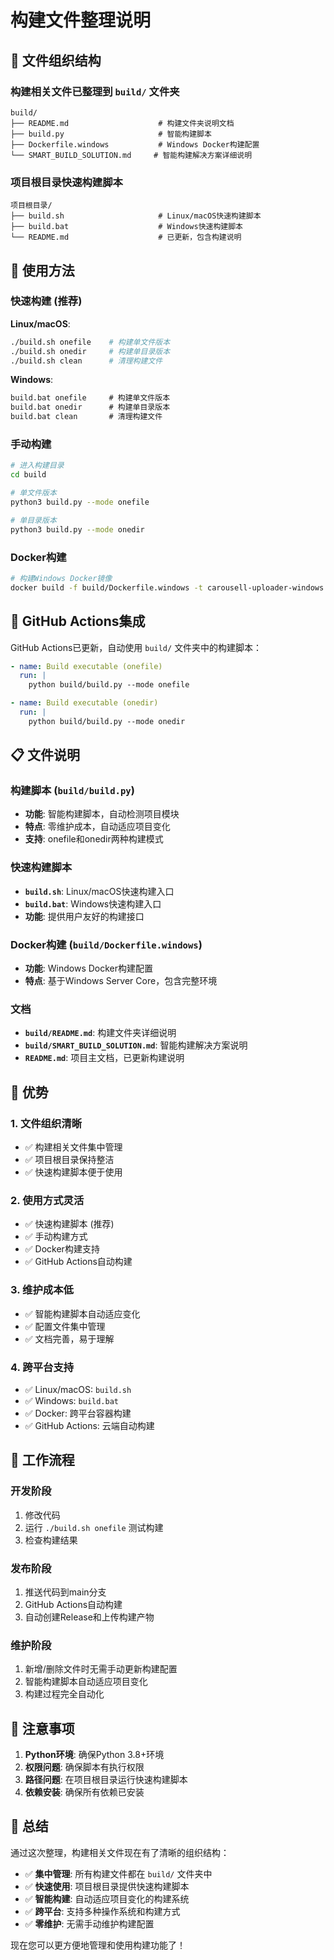 # 构建文件整理说明

## 📁 文件组织结构

### 构建相关文件已整理到 `build/` 文件夹

```
build/
├── README.md                    # 构建文件夹说明文档
├── build.py                     # 智能构建脚本
├── Dockerfile.windows           # Windows Docker构建配置
└── SMART_BUILD_SOLUTION.md     # 智能构建解决方案详细说明
```

### 项目根目录快速构建脚本

```
项目根目录/
├── build.sh                     # Linux/macOS快速构建脚本
├── build.bat                    # Windows快速构建脚本
└── README.md                    # 已更新，包含构建说明
```

## 🚀 使用方法

### 快速构建 (推荐)

**Linux/macOS**:
```bash
./build.sh onefile    # 构建单文件版本
./build.sh onedir     # 构建单目录版本
./build.sh clean      # 清理构建文件
```

**Windows**:
```cmd
build.bat onefile     # 构建单文件版本
build.bat onedir      # 构建单目录版本
build.bat clean       # 清理构建文件
```

### 手动构建

```bash
# 进入构建目录
cd build

# 单文件版本
python3 build.py --mode onefile

# 单目录版本
python3 build.py --mode onedir
```

### Docker构建

```bash
# 构建Windows Docker镜像
docker build -f build/Dockerfile.windows -t carousell-uploader-windows .
```

## 🔧 GitHub Actions集成

GitHub Actions已更新，自动使用 `build/` 文件夹中的构建脚本：

```yaml
- name: Build executable (onefile)
  run: |
    python build/build.py --mode onefile

- name: Build executable (onedir)
  run: |
    python build/build.py --mode onedir
```

## 📋 文件说明

### 构建脚本 (`build/build.py`)
- **功能**: 智能构建脚本，自动检测项目模块
- **特点**: 零维护成本，自动适应项目变化
- **支持**: onefile和onedir两种构建模式

### 快速构建脚本
- **`build.sh`**: Linux/macOS快速构建入口
- **`build.bat`**: Windows快速构建入口
- **功能**: 提供用户友好的构建接口

### Docker构建 (`build/Dockerfile.windows`)
- **功能**: Windows Docker构建配置
- **特点**: 基于Windows Server Core，包含完整环境

### 文档
- **`build/README.md`**: 构建文件夹详细说明
- **`build/SMART_BUILD_SOLUTION.md`**: 智能构建解决方案说明
- **`README.md`**: 项目主文档，已更新构建说明

## 🎯 优势

### 1. 文件组织清晰
- ✅ 构建相关文件集中管理
- ✅ 项目根目录保持整洁
- ✅ 快速构建脚本便于使用

### 2. 使用方式灵活
- ✅ 快速构建脚本 (推荐)
- ✅ 手动构建方式
- ✅ Docker构建支持
- ✅ GitHub Actions自动构建

### 3. 维护成本低
- ✅ 智能构建脚本自动适应变化
- ✅ 配置文件集中管理
- ✅ 文档完善，易于理解

### 4. 跨平台支持
- ✅ Linux/macOS: `build.sh`
- ✅ Windows: `build.bat`
- ✅ Docker: 跨平台容器构建
- ✅ GitHub Actions: 云端自动构建

## 🔄 工作流程

### 开发阶段
1. 修改代码
2. 运行 `./build.sh onefile` 测试构建
3. 检查构建结果

### 发布阶段
1. 推送代码到main分支
2. GitHub Actions自动构建
3. 自动创建Release和上传构建产物

### 维护阶段
1. 新增/删除文件时无需手动更新构建配置
2. 智能构建脚本自动适应项目变化
3. 构建过程完全自动化

## 📝 注意事项

1. **Python环境**: 确保Python 3.8+环境
2. **权限问题**: 确保脚本有执行权限
3. **路径问题**: 在项目根目录运行快速构建脚本
4. **依赖安装**: 确保所有依赖已安装

## 🎉 总结

通过这次整理，构建相关文件现在有了清晰的组织结构：

- ✅ **集中管理**: 所有构建文件都在 `build/` 文件夹中
- ✅ **快速使用**: 项目根目录提供快速构建脚本
- ✅ **智能构建**: 自动适应项目变化的构建系统
- ✅ **跨平台**: 支持多种操作系统和构建方式
- ✅ **零维护**: 无需手动维护构建配置

现在您可以更方便地管理和使用构建功能了！
